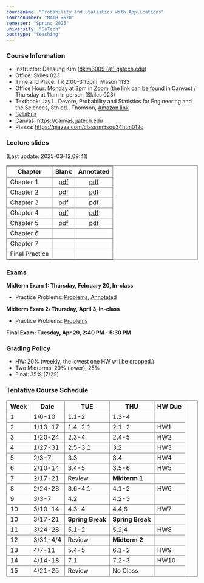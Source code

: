 ```yaml
---
coursename: "Probability and Statistics with Applications"
coursenumber: "MATH 3670"
semester: "Spring 2025"
university: "GaTech"
posttype: "teaching"
---
```


### Course Information
- Instructor: Daesung Kim ([dkim3009 (at) gatech.edu](mailto:dkim3009@gatech.edu))
- Office: Skiles 023
- Time and Place: TR 2:00-3:15pm, Mason	1133 
- Office Hour: Monday at 3pm in Zoom (the link can be found in Canvas) / Thursday at 11am in person (Skiles 023)
- Textbook: Jay L. Devore, Probability and Statistics for Engineering and the Sciences, 8th ed., Thomson, [Amazon link](https://www.amazon.com/Probability-Statistics-Engineering-Sciences-Devore/dp/0538733527)
- [Syllabus](m3670-syllabus.pdf)
- Canvas: https://canvas.gatech.edu
- Piazza: https://piazza.com/class/m5sou34htm012c

### Lecture slides
(Last update: 2025-03-12,09:41)

| Chapter        | Blank                       | Annotated             |
| -              | :-:                         | :-:                   |
| Chapter 1      | [pdf](m3670-lec1-blank.pdf) | [pdf](m3670-lec1.pdf) |
| Chapter 2      | [pdf](m3670-lec2-blank.pdf) | [pdf](m3670-lec2.pdf) |
| Chapter 3      | [pdf](m3670-lec3-blank.pdf) | [pdf](m3670-lec3.pdf) |
| Chapter 4      | [pdf](m3670-lec4-blank.pdf) | [pdf](m3670-lec4.pdf) |
| Chapter 5      | [pdf](m3670-lec5-blank.pdf) | [pdf](m3670-lec5.pdf) |
| Chapter 6      |                             |                       |
| Chapter 7      |                             |                       |
| Final Practice |                             |                       |

### Exams
**Midterm Exam 1: Thursday, February 20, In-class**
- Practice Problems: [Problems](m3670-exam1-practice.pdf), [Annotated](m3670-exam1-practice-ann.pdf)

**Midterm Exam 2: Thursday, April 3, In-class**
- Practice Problems: [Problems](m3670-exam2-practice.pdf)

**Final Exam: Tuesday, Apr 29, 2:40 PM - 5:30 PM**


### Grading Policy

- HW: 20% (weekly, the lowest one HW will be dropped.)
- Two Midterms: 20% (lower), 25% 
- Final: 35% (7/29)

### Tentative Course Schedule

| Week | Date     | TUE              | THU              | HW Due |
| ---  | ---      | ---              | ---              | ---    |
| 1    | 1/6-10   | 1.1-2            | 1.3-4            |        |
| 2    | 1/13-17  | 1.4-2.1          | 2.1-2            | HW1    |
| 3    | 1/20-24  | 2.3-4            | 2.4-5            | HW2    |
| 4    | 1/27-31  | 2.5-3.1          | 3.2              | HW3    |
| 5    | 2/3-7    | 3.3              | 3.4              | HW4    |
| 6    | 2/10-14  | 3.4-5            | 3.5-6            | HW5    |
| 7    | 2/17-21  | Review           | **Midterm 1**    |        |
| 8    | 2/24-28  | 3.6-4.1          | 4.1-2            | HW6    |
| 9    | 3/3-7    | 4.2              | 4.2-3            |        |
| 10   | 3/10-14  | 4.3-4            | 4.4,6            | HW7    |
| 10   | 3/17-21  | **Spring Break** | **Spring Break** |        |
| 11   | 3/24-28  | 5.1-2            | 5.2,4            | HW8    |
| 12   | 3/31-4/4 | Review           | **Midterm 2**    |        |
| 13   | 4/7-11   | 5.4-5            | 6.1-2            | HW9    |
| 14   | 4/14-18  | 7.1              | 7.2-3            | HW10   |
| 15   | 4/21-25  | Review           | No Class         |        |


<style>
table, th, td {
  border: 1px solid #777;
  border-collapse: collapse;
}
</style>

